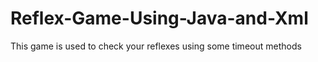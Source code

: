 # Reflex-Game-Using-Java-and-Xml
This game is used to check your reflexes using some timeout methods
